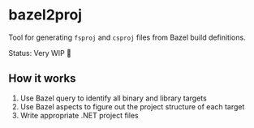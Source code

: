 # bazel2proj

Tool for generating `fsproj` and `csproj` files from Bazel build definitions.

Status: Very WIP 🚧

## How it works

 1. Use Bazel query to identify all binary and library targets
 2. Use Bazel aspects to figure out the project structure of each target
 3. Write appropriate .NET project files
